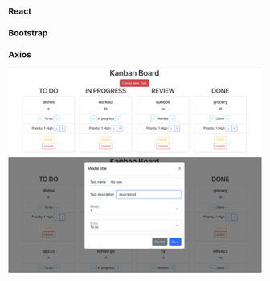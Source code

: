 ### React
### Bootstrap
### Axios

![pic](https://raw.githubusercontent.com/tattyola/kanban-client/main/public/images/pic.png)
![pic](https://raw.githubusercontent.com/tattyola/kanban-client/main/public/images/pic2.png)
